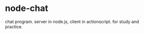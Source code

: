 node-chat
=========

chat program. server in node.js, client in actionscript. for study and practice.